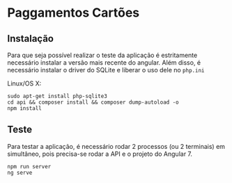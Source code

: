# Paggamentos Cartões

Instalação
-------------

Para que seja possível realizar o teste da aplicação é estritamente necessário instalar a versão mais recente do angular.
Além disso, é necessário instalar o driver do SQLite e liberar o uso dele no `php.ini`

Linux/OS X:
```
sudo apt-get install php-sqlite3
cd api && composer install && composer dump-autoload -o
npm install
```

Teste
-------------

Para testar a aplicação, é necessário rodar 2 processos (ou 2 terminais) em simultâneo, pois precisa-se rodar a API e o projeto do Angular 7.


```
npm run server
ng serve
```